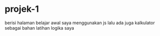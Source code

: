 # projek-1
berisi halaman belajar awal saya menggunakan js lalu ada juga kalkulator sebagai bahan latihan logika saya
